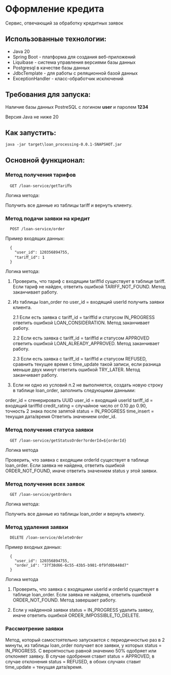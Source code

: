 
# Оформление кредита
Сервис, отвечающий за обработку кредитных заявок
## Использованные технологии:
* Java 20
* Spring Boot - платформа для создания веб-приложений
* Liquibase - система управления версиями базы данных
* Postgresql в качестве базы данных
* JdbcTemplate - для работы с реляционной базой данных
* ExceptionHandler - класс-обработчик исключений
## Требования для запуска:
Наличие базы данных PostreSQL с логином **user** и паролем **1234**

Версия Java не ниже 20

## Как запустить:
```
java -jar target\loan_processing-0.0.1-SNAPSHOT.jar
```
## Основной функционал:
### Метод получения тарифов
```
  GET /loan-service/getTariﬀs
```
Логика метода:

Получить все данные из таблицы tariff и вернуть клиенту.

### Метод подачи заявки на кредит
```
  POST /loan-service/order
```
Пример входящих данных:
```
  {
    "user_id": 120356894755,
    "tariﬀ_id": 1
  }

```
Логика метода:

1.  Проверить, что тариф с входящим tariffId существует в таблице tariff. Если тариф не найден, ответить ошибкой TARIFF_NOT_FOUND. Метод заканчивает работу.


2.  Из таблицы loan_order по user_id = входящий userId получить заявки клиента.

      2.1  	Если есть заявка с tariff_id = tariffId и статусом IN_PROGRESS ответить ошибкой
LOAN_CONSIDERATION. Метод заканчивает работу.

      2.2	  Если есть заявка с tariff_id = tariffId и статусом APPROVED ответить ошибкой
LOAN_ALREADY_APPROVED. Метод заканчивает работу.

      2.3	  Если есть заявка с tariff_id = tariffId и статусом REFUSED, сравнить текущее время с time_update такой записи, если разница меньше двух минут ответить ошибкой TRY_LATER. Метод заканчивает работу.

3.	Если ни одно из условий п.2 не выполняется, создать новую строку в таблице
loan_order, заполнить следующими данными:

order_id = сгенерировать UUID user_id = входящий userId tariff_id = входящий tariffId
credit_rating = случайное число от 0.10 до 0.90, точность 2 знака после запятой
status = IN_PROGRESS
time_insert = текущая дата/время Ответить значением order_id.

### Метод получения статуса заявки
```
  GET /loan-service/getStatusOrder?orderId=${orderId}
```
Логика метода

Проверить, что заявка с входящим orderId существует в таблице loan_order. Если заявка не найдена, ответить ошибкой ORDER_NOT_FOUND, иначе ответить значением status у этой заявки.

### Метод получения всех заявок
```
  GET /loan-service/getOrders
```
Логика метода:

Получить все данные из таблицы loan_order и вернуть клиенту.
### Метод удаления заявки
```
  DELETE /loan-service/deleteOrder
```
Пример входных данных:
```
  {
    "user_id": 120356894755,
    "order_id": "37f38d66-6c55-43b5-b981-0f9fd0b448d7"
  }

```
Логика метода
1.	Проверить, что заявка с входящими userId и orderId существует в таблице loan_order. Если заявка не найдена, ответить ошибкой ORDER_NOT_FOUND. Метод завершает работу.

2.	Если у найденной заявки status = IN_PROGRESS удалить заявку, иначе ответить ошибкой ORDER_IMPOSSIBLE_TO_DELETE.

### Рассмотрение заявки
Метод, который самостоятельно запускается с периодичностью раз в 2 минуты, из таблицы loan_order получает все заявки, у которых status = IN_PROGRESS. С вероятностью равной значению 50% одобряет или отклоняет заявку. В случае одобрения ставит status = APPROVED, в случае отклонения status = REFUSED, в обоих случаях ставит time_update = текущая дата/время.



